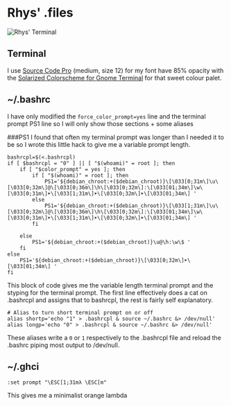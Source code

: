 # Rhys' .files

![Rhys' Terminal](http://i.imgur.com/8Vagc2o.png)

## Terminal

I use [Source Code Pro](http://sourceforge.net/projects/sourcecodepro.adobe/) (medium, size 12) for my font have 85% opacity with the [Solarized Colorscheme for Gnome Terminal](https://github.com/sigurdga/gnome-terminal-colors-solarized) for that sweet colour palet.


## ~/.bashrc

I have only modified the `force_color_prompt=yes` line and the terminal prompt PS1 line so I will only show those sections + some aliases


###PS1
I found that often my terminal prompt was longer than I needed it to be so I wrote this little hack to give me a variable prompt length.
```
bashrcpl=$(<.bashrcpl)
if [ $bashrcpl = "0" ] || [ "$(whoami)" = root ]; then
    if [ "$color_prompt" = yes ]; then
        if [ "$(whoami)" = root ]; then
            PS1='${debian_chroot:+($debian_chroot)}\[\033[0;31m\]\u\[\033[0;32m\]@\[\033[0;36m\]\h\[\033[0;32m\]:\[\033[01;34m\]\w\[\033[0;31m\]➤\[\033[1;31m\]➤\[\033[0;32m\]➤\[\033[01;34m\] '
        else
            PS1='${debian_chroot:+($debian_chroot)}\[\033[1;31m\]\u\[\033[0;32m\]@\[\033[0;36m\]\h\[\033[0;32m\]:\[\033[01;34m\]\w\[\033[0;31m\]➤\[\033[1;31m\]➤\[\033[0;32m\]➤\[\033[01;34m\] '
        fi

    else
        PS1='${debian_chroot:+($debian_chroot)}\u@\h:\w\$ '
    fi
else
    PS1='${debian_chroot:+($debian_chroot)}\[\033[0;32m\]➤\[\033[01;34m\] '
fi
```

This block of code gives me the variable length terminal prompt and the styping for the terminal prompt. The first line effectively does a cat on .bashrcpl and assigns that to bashrcpl, the rest is fairly self explanatory.


```
# Alias to turn short terminal prompt on or off
alias shortp='echo "1" > .bashrcpl & source ~/.bashrc &> /dev/null'
alias longp='echo "0" > .bashrcpl & source ~/.bashrc &> /dev/null'
```

These aliases write a ``0`` or ``1`` respectively to the .bashrcpl file and reload the .bashrc piping most output to /dev/null.

## ~/.ghci

``:set prompt "\ESC[1;31mλ \ESC[m"``

This gives me a minimalist orange lambda